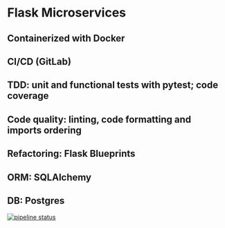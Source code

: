 # Flask Microservices

## Containerized with Docker

## CI/CD (GitLab)

## TDD: unit and functional tests with pytest; code coverage

## Code quality: linting, code formatting and imports ordering

## Refactoring: Flask Blueprints

## ORM: SQLAlchemy

## DB: Postgres

[![pipeline status](https://gitlab.com/hajarelmouddene/flask_microservices/badges/master/pipeline.svg)](https://gitlab.com/hajarelmouddene/flask_microservices/-/commits/main)
